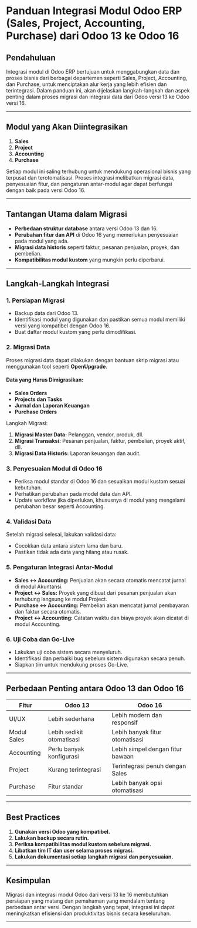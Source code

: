 # Panduan Integrasi Modul Odoo ERP (Sales, Project, Accounting, Purchase) dari Odoo 13 ke Odoo 16

## Pendahuluan
Integrasi modul di Odoo ERP bertujuan untuk menggabungkan data dan proses bisnis dari berbagai departemen seperti Sales, Project, Accounting, dan Purchase, untuk menciptakan alur kerja yang lebih efisien dan terintegrasi. Dalam panduan ini, akan dijelaskan langkah-langkah dan aspek penting dalam proses migrasi dan integrasi data dari Odoo versi 13 ke Odoo versi 16.

---

## Modul yang Akan Diintegrasikan
1. **Sales**
2. **Project**
3. **Accounting**
4. **Purchase**

Setiap modul ini saling terhubung untuk mendukung operasional bisnis yang terpusat dan terotomatisasi. Proses integrasi melibatkan migrasi data, penyesuaian fitur, dan pengaturan antar-modul agar dapat berfungsi dengan baik pada versi Odoo 16.

---

## Tantangan Utama dalam Migrasi
- **Perbedaan struktur database** antara versi Odoo 13 dan 16.
- **Perubahan fitur dan API** di Odoo 16 yang memerlukan penyesuaian pada modul yang ada.
- **Migrasi data historis** seperti faktur, pesanan penjualan, proyek, dan pembelian.
- **Kompatibilitas modul kustom** yang mungkin perlu diperbarui.

---

## Langkah-Langkah Integrasi

### 1. Persiapan Migrasi
- Backup data dari Odoo 13.
- Identifikasi modul yang digunakan dan pastikan semua modul memiliki versi yang kompatibel dengan Odoo 16.
- Buat daftar modul kustom yang perlu dimodifikasi.

### 2. Migrasi Data
Proses migrasi data dapat dilakukan dengan bantuan skrip migrasi atau menggunakan tool seperti **OpenUpgrade**.

#### Data yang Harus Dimigrasikan:
- **Sales Orders**
- **Projects dan Tasks**
- **Jurnal dan Laporan Keuangan**
- **Purchase Orders**

Langkah Migrasi:
1. **Migrasi Master Data:** Pelanggan, vendor, produk, dll.
2. **Migrasi Transaksi:** Pesanan penjualan, faktur, pembelian, proyek aktif, dll.
3. **Migrasi Data Historis:** Laporan keuangan dan audit.

### 3. Penyesuaian Modul di Odoo 16
- Periksa modul standar di Odoo 16 dan sesuaikan modul kustom sesuai kebutuhan.
- Perhatikan perubahan pada model data dan API.
- Update workflow jika diperlukan, khususnya di modul yang mengalami perubahan besar seperti Accounting.

### 4. Validasi Data
Setelah migrasi selesai, lakukan validasi data:
- Cocokkan data antara sistem lama dan baru.
- Pastikan tidak ada data yang hilang atau rusak.

### 5. Pengaturan Integrasi Antar-Modul
- **Sales ↔ Accounting:** Penjualan akan secara otomatis mencatat jurnal di modul Akuntansi.
- **Project ↔ Sales:** Proyek yang dibuat dari pesanan penjualan akan terhubung langsung ke modul Project.
- **Purchase ↔ Accounting:** Pembelian akan mencatat jurnal pembayaran dan faktur secara otomatis.
- **Project ↔ Accounting:** Catatan waktu dan biaya proyek akan dicatat di modul Accounting.

### 6. Uji Coba dan Go-Live
- Lakukan uji coba sistem secara menyeluruh.
- Identifikasi dan perbaiki bug sebelum sistem digunakan secara penuh.
- Siapkan tim untuk mendukung proses Go-Live.

---

## Perbedaan Penting antara Odoo 13 dan Odoo 16
| Fitur            | Odoo 13                              | Odoo 16                              |
|------------------|-------------------------------------|-------------------------------------|
| UI/UX            | Lebih sederhana                     | Lebih modern dan responsif          |
| Modul Sales      | Lebih sedikit otomatisasi            | Lebih banyak fitur otomatisasi      |
| Accounting       | Perlu banyak konfigurasi             | Lebih simpel dengan fitur bawaan    |
| Project          | Kurang terintegrasi                  | Terintegrasi penuh dengan Sales     |
| Purchase         | Fitur standar                       | Lebih banyak opsi otomatisasi       |

---

## Best Practices
1. **Gunakan versi Odoo yang kompatibel.**
2. **Lakukan backup secara rutin.**
3. **Periksa kompatibilitas modul kustom sebelum migrasi.**
4. **Libatkan tim IT dan user selama proses migrasi.**
5. **Lakukan dokumentasi setiap langkah migrasi dan penyesuaian.**

---

## Kesimpulan
Migrasi dan integrasi modul Odoo dari versi 13 ke 16 membutuhkan persiapan yang matang dan pemahaman yang mendalam tentang perbedaan antar versi. Dengan langkah yang tepat, integrasi ini dapat meningkatkan efisiensi dan produktivitas bisnis secara keseluruhan.

---
